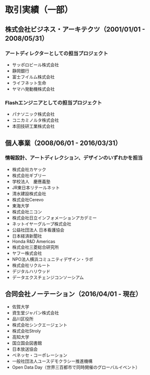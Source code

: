 # 取引実績（一部）

## 株式会社ビジネス・アーキテクツ（2001/01/01 - 2008/05/31）

### アートディレクターとしての担当プロジェクト
- サッポロビール株式会社
- 静岡銀行
- 富士フイルム株式会社
- ライフネット生命
- ヤマハ発動機株式会社

### Flashエンジニアとしての担当プロジェクト
- パナソニック株式会社
- コニカミノルタ株式会社
- 本田技研工業株式会社


## 個人事業（2008/06/01 - 2016/03/31）

### 情報設計、アートディレクション、デザインのいずれかを担当
- 株式会社カヤック
- 株式会社ギブリー
- 学校法人　慶應義塾
- JR東日本リテールネット
- 清水建設株式会社
- 株式会社Cerevo
- 東海大学
- 株式会社ニコン
- 株式会社日立インフォメーションアカデミー
- ネットイヤーグループ株式会社
- 公益社団法人 日本看護協会
- 日本経済新聞社
- Honda R&D Americas
- 株式会社三菱総合研究所
- ヤフー株式会社
- NPO法人横浜コミュニティデザイン・ラボ
- 株式会社リクルート
- デジタルハリウッド
- データエクスチェンジコンソーシアム


## 合同会社ノーテーション（2016/04/01 - 現在）
- 佐賀大学
- 資生堂ジャパン株式会社
- 品川区役所
- 株式会社シンクエージェント
- 株式会社Stroly
- 高知大学
- 国立国会図書館
- 日本放送協会
- ベネッセ・コーポレーション
- 一般社団法人ユースデモクラシー推進機構
- Open Data Day（世界三百都市で同時開催のグローバルイベント）
